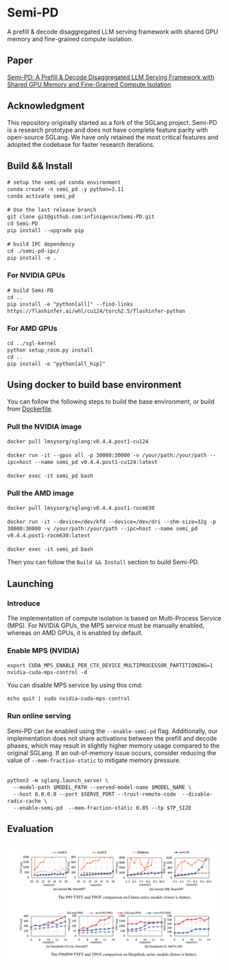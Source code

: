 

# Semi-PD

A prefill & decode disaggregated LLM serving framework with shared GPU memory and fine-grained compute isolation.

## Paper
[Semi-PD: A Prefill & Decode Disaggregated LLM Serving Framework with Shared GPU Memory and Fine-Grained Compute Isolation](./docs/_static/paper/arxiv_semi_PD.pdf)

## Acknowledgment
This repository originally started as a fork of the SGLang project. Semi-PD is a research prototype and does not have complete feature parity with open-source SGLang. We have only retained the most critical features and adopted the codebase for faster research iterations.

## Build && Install
```shell
# setup the semi-pd conda environment
conda create -n semi_pd -y python=3.11
conda activate semi_pd

# Use the last release branch
git clone git@github.com:infinigence/Semi-PD.git
cd Semi-PD
pip install --upgrade pip

# build IPC dependency
cd ./semi-pd-ipc/
pip install -e .
```
### For NVIDIA GPUs
```shell
# build Semi-PD
cd ..
pip install -e "python[all]" --find-links https://flashinfer.ai/whl/cu124/torch2.5/flashinfer-python
```
### For AMD GPUs
```shell
cd ../sgl-kernel
python setup_rocm.py install
cd ..
pip install -e "python[all_hip]"
```

## Using docker to build base environment
You can follow the following steps to build the base environment, or build from [Dockerfile](https://github.com/infinigence/Semi-PD/tree/update_readme/docker).

### Pull the NVIDIA image
```shell
docker pull lmsysorg/sglang:v0.4.4.post1-cu124

docker run -it --gpus all -p 30000:30000 -v /your/path:/your/path --ipc=host --name semi_pd v0.4.4.post1-cu124:latest

docker exec -it semi_pd bash
```

### Pull the AMD image
```shell
docker pull lmsysorg/sglang:v0.4.4.post1-rocm630

docker run -it --device=/dev/kfd --device=/dev/dri --shm-size=32g -p 30000:30000 -v /your/path:/your/path --ipc=host --name semi_pd v0.4.4.post1-rocm630:latest

docker exec -it semi_pd bash
```

Then you can follow the `Build && Install` section to build Semi-PD.




## Launching

### Introduce
The implementation of compute isolation is based on Multi-Process Service (MPS). For NVIDIA GPUs, the MPS service must be manually enabled, whereas on AMD GPUs, it is enabled by default.

### Enable MPS (NVIDIA)
```shell
export CUDA_MPS_ENABLE_PER_CTX_DEVICE_MULTIPROCESSOR_PARTITIONING=1
nvidia-cuda-mps-control -d
```

You can disable MPS service by using this cmd:
```shell
echo quit | sudo nvidia-cuda-mps-control
```

### Run online serving
Semi-PD can be enabled using the `--enable-semi-pd` flag. Additionally, our implementation does not share activations between the prefill and decode phases, which may result in slightly higher memory usage compared to the original SGLang. If an out-of-memory issue occurs, consider reducing the value of `--mem-fraction-static` to mitigate memory pressure.

```shell

python3 -m sglang.launch_server \
  --model-path $MODEL_PATH --served-model-name $MODEL_NAME \
  --host 0.0.0.0 --port $SERVE_PORT --trust-remote-code  --disable-radix-cache \
  --enable-semi-pd  --mem-fraction-static 0.85 --tp $TP_SIZE
```

## Evaluation

![Semi-PD](./docs/_static/image/evaluation_semi_pd.png)
